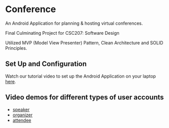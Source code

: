 # Conference
An Android Application for planning & hosting virtual conferences.

Final Culminating Project for CSC207: Software Design

Utilized MVP (Model View Presenter) Pattern, Clean Architecture and SOLID Principles.

## Set Up and Configuration
Watch our tutorial video to set up the Android Application on your laptop [here](https://drive.google.com/file/d/1l-ud5FFCSxvmqy-1THbU3ee_EPoPO-Jq/view?usp=sharing).

## Video demos for different types of user accounts
* [speaker](https://drive.google.com/file/d/1ZJAenOK1qJX3y3vDuvpcx6mCftmKbyyA/view?usp=sharing)
* [organizer](https://drive.google.com/file/d/12bfe1Zp0p5Pb-8Vt4TWtwUvNMriRjfQ7/view?usp=sharing)
* [attendee](https://drive.google.com/file/d/1DCxIdQyOqJJA1Q5KIJu169wus2cMY4lw/view?usp=sharing)



